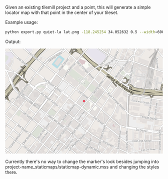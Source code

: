 Given an existing tilemill project and a point, this will generate a simple locator map with that point in the center of your tileset.

Example usage:

```bash
python export.py quiet-la lat.png -118.245254 34.052632 0.5 --width=600 
```
Output:

![LA Times](https://github.com/datadesk/tilemill-staticmaps/blob/master/samples/lat.png?raw=true)

Currently there's no way to change the marker's look besides jumping into project-name_staticmaps/staticmap-dynamic.mss and changing the styles there.

